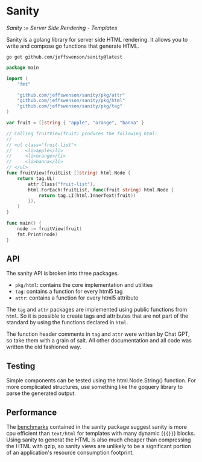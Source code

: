# Sanity

*Sanity := Server Side Rendering - Templates*

Sanity is a golang library for server side HTML rendering. It allows you to
write and compose go functions that generate HTML. 

```
go get github.com/jeffswenson/sanity@latest
```

```go
package main

import (
	"fmt"

	"github.com/jeffswenson/sanity/pkg/attr"
	"github.com/jeffswenson/sanity/pkg/html"
	"github.com/jeffswenson/sanity/pkg/tag"
)

var fruit = []string { "apple", "orange", "banna" }

// Calling fruitView(fruit) produces the following html:
//
// <ul class="fruit-list">
//     <li>apple</li>
//     <li>orange</li>
//     <li>banna</li>
// </ul>
func fruitView(fruitList []string) html.Node {
	return tag.UL(
		attr.Class("fruit-list"), 
		html.ForEach(fruitList, func(fruit string) html.Node {
			return tag.LI(html.InnerText(fruit)) 
		}),
	)
}

func main() {
    node := fruitView(fruit)
    fmt.Print(node)
}
```

## API

The sanity API is broken into three packages.

* `pkg/html`: contains the core implementation and utilities
* `tag`: contains a function for every html5 tag
* `attr`: contains a function for every html5 attribute

The `tag` and `attr` packages are implemented using public functions from
`html`. So it is possible to create tags and attributes that are not part of
the standard by using the functions declared in `html`.

The function header comments in `tag` and `attr` were written by Chat GPT, so
take them with a grain of salt. All other documentation and all code was
written the old fashioned way.

## Testing

Simple components can be tested using the html.Node.String() function. For more
complicated structures, use something like the goquery library to parse the
generated output.

## Performance

The [benchmarks](BENCHMARK.md) contained in the sanity package suggest sanity
is more cpu efficient than `text/html` for templates with many dynamic (`{{}}`)
blocks. Using sanity to generat the HTML is also much cheaper than compressing
the HTML with gzip, so sanity views are unlikely to be a significant portion of
an application's resource consumption footprint.
